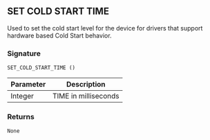 ## SET COLD START TIME

Used to set the cold start level for the device for drivers that support hardware based Cold Start behavior.


### Signature

`SET_COLD_START_TIME ()`


| Parameter | Description |
| --- | --- |
| Integer | TIME in milliseconds |


### Returns

`None`